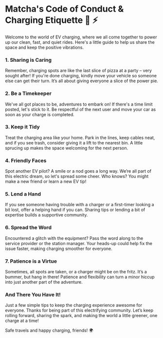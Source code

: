 # Matcha's Code of Conduct & Charging Etiquette  :tea: ⚡

Welcome to the  world of EV charging, where we all come together to power up our clean, fast, and quiet rides. Here's a little guide to help us share the space and keep the positive vibrations.

### **1. Sharing is Caring**
Remember, charging spots are like the last slice of pizza at a party – very sought after! If you're done charging, kindly move your vehicle so someone else can get their turn. It’s all about giving everyone a slice of the power pie.

### **2. Be a Timekeeper**
We've all got places to be, adventures to embark on! If there's a time limit posted, let's stick to it. Be respectful of the next user and move your car as soon as your charge is completed.

### **3. Keep it Tidy**
Treat the charging area like your home. Park in the lines, keep cables neat, and if you see trash, consider giving it a lift to the nearest bin. A little sprucing up makes the space welcoming for the next person.

### **4. Friendly Faces**
Spot another EV pilot? A smile or a nod goes a long way. We’re all part of this electric dream, so let's spread some cheer. Who knows? You might make a new friend or learn a new EV tip!

### **5. Lend a Hand**
If you see someone having trouble with a charger or a first-timer looking a bit lost, offer a helping hand if you can. Sharing tips or lending a bit of expertise builds a supportive community.

### **6. Spread the Word**
Encountered a glitch with the equipment? Pass the word along to the service provider or the station manager. Your heads-up could help fix the issue faster, making charging smoother for everyone.

### **7. Patience is a Virtue**
Sometimes, all spots are taken, or a charger might be on the fritz. It’s a bummer, but hang in there! Patience and flexibility can turn a minor hiccup into just another part of the adventure.

### **And There You Have It!**
Just a few simple tips to keep the charging experience awesome for everyone. Thanks for being part of this electrifying community. Let’s keep rolling forward, sharing the spark, and making the world a little greener, one charge at a time!

Safe travels and happy charging, friends! 🌍
